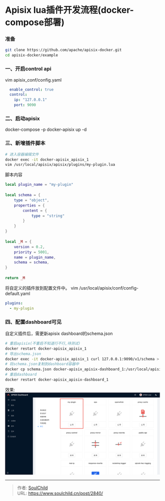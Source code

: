 # Apisix lua插件开发流程(docker-compose部署)

<!--more-->
### 准备
```bash
git clone https://github.com/apache/apisix-docker.git
cd apisix-docker/example
```

### 一、开启control api
vim apisix_conf/config.yaml
```yaml
  enable_control: true
  control:
    ip: "127.0.0.1"
    port: 9090
```

### 二、启动apisix
docker-compose -p docker-apisix up -d


### 三、新增插件脚本
```bash
# 进入容器编辑文件
docker exec -it docker-apisix_apisix_1
vim /usr/local/apisix/apisix/plugins/my-plugin.lua
```

脚本内容
```lua
local plugin_name = "my-plugin"

local schema = {
    type = "object",
    properties = {
        content = {
            type = "string"
        }
    }
}

local _M = {
    version = 0.2,
    priority = 5001,
    name = plugin_name,
    schema = schema,
}

return _M
```

将自定义的插件放到配置文件中。
vim /usr/local/apisix/conf/config-default.yaml
```yaml
plugins:
  - my-plugin
```

### 四、配置dashboard可见
自定义插件后，需更新apisix dashboard的schema.json
```bash
# 重启apisix(不重启不知道行不行,待测试)
docker restart docker-apisix_apisix_1
# 导出schema.json
docker exec -it docker-apisix_apisix_1 curl 127.0.0.1:9090/v1/schema > schema.json
# 将schema.json复制到dashboard容器中
docker cp schema.json docker-apisix_apisix-dashboard_1:/usr/local/apisix-dashboard/conf/
# 重启dashboard
docker restart docker-apisix_apisix-dashboard_1 
```

效果:
![54733-jb4zvaxvwl.png](images/4171133756.png "4171133756")


---

> 作者: [SoulChild](https://www.soulchild.cn)  
> URL: https://www.soulchild.cn/post/2840/  

